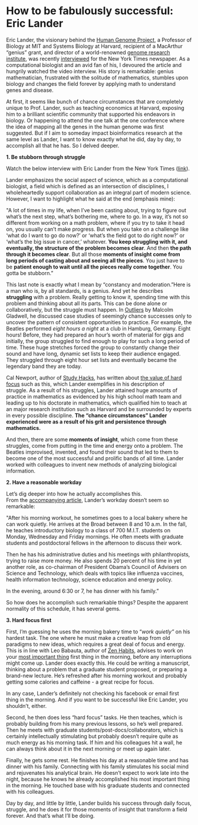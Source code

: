 <!--
id: 30674921280
link: http://blog.olgabotvinnik.com/post/30674921280/how-to-be-fabulously-successful-eric-lander
slug: how-to-be-fabulously-successful-eric-lander
date: Wed Jan 11 2012 16:01:00 GMT-0800 (PST)
raw: {"blog_name":"sciencemeetproductivity","id":30674921280,"post_url":"http://blog.olgabotvinnik.com/post/30674921280/how-to-be-fabulously-successful-eric-lander","slug":"how-to-be-fabulously-successful-eric-lander","type":"text","date":"2012-01-12 00:01:00 GMT","timestamp":1326326460,"state":"published","format":"markdown","reblog_key":"CnSye5EP","tags":["advice","bioinformatics","case study","computational biology","eric lander","hard focus","most important thing","productivity"],"short_url":"http://tmblr.co/ZStENuSaNYT0","highlighted":[],"note_count":11,"title":"How to be fabulously successful: Eric Lander","body":"<div class=\"posterous_autopost\"><p>Eric Lander, the visionary behind the <a href=\"http://www.ornl.gov/sci/techresources/Human_Genome/project/about.shtml\" target=\"_blank\">Human Genome Project</a>, a Professor of Biology at MIT and Systems Biology at Harvard, recipient of a MacArthur &#8220;genius&#8221; grant, and director of a world-renowned <a href=\"http://www.broadinstitute.org/\" target=\"_blank\">genome research institute</a>, was recently <a href=\"http://www.nytimes.com/2012/01/03/science/broad-institute-director-finds-power-in-numbers.html?pagewanted=all\" target=\"_blank\"><span class=\"s1\">interviewed</span></a> for the New York Times newspaper. As a computational biologist and an avid fan of his, I devoured the article and hungrily watched the video interview. His story is remarkable: genius mathematician, frustrated with the solitude of mathematics, stumbles upon biology and changes the field forever by applying math to understand genes and disease.</p>  <p class=\"p1\">At first, it seems like bunch of chance circumstances that are completely unique to Prof. Lander, such as teaching economics at Harvard, exposing him to a brilliant scientific community that supported his endeavors in biology. Or happening<span style=\"font-size: small;\"> to atten</span>d the one talk at the one conference where the idea of mapping all the genes in the human genome was first suggested. But if I aim to someday impact bioinformatics research at the same level as Lander, I want to know exactly what he did, day by day, to accomplish all that he has. So I delved deeper.</p>  <p class=\"p1\"><span style=\"font-size: medium;\"><strong>1. Be stubborn through struggle</strong></span></p>  <p class=\"p2\">Watch the below interview with Eric Lander from the New York Times (<a href=\"http://video.nytimes.com/video/2012/01/02/science/100000001255558/eric-lander.html\" target=\"_blank\">link</a>).</p>  <p><iframe scrolling=\"no\" marginheight=\"0\" marginwidth=\"0\" src=\"http://graphics8.nytimes.com/bcvideo/1.0/iframe/embed.html?videoId=100000001255558&amp;playerType=embed\" frameborder=\"0\" height=\"373\" width=\"480\"></iframe></p>  <p class=\"p1\">Lander emphasizes the social aspect of science, which as a computational biologist, a field which is defined as an intersection of disciplines, I wholeheartedly support collaboration as an integral part of modern science. However, I want to highlight what he said at the end (emphasis mine):</p>  <p style=\"padding-left: 30px;\">\"A lot of times in my life, when I&#8217;ve been casting about, trying to figure out what&#8217;s the next step, what&#8217;s bothering me, where to go. In a way, it&#8217;s not so different from working on a math problem, where if you try to take it head on, you usually can&#8217;t make progress. But when you take on a challenge like &#8216;what do I want to go do now?&#8217; or &#8216;what&#8217;s the field got to do right now?&#8217; or &#8216;what&#8217;s the big issue in cancer,&#8217; whatever. <strong>You keep struggling with it, and eventually, the structure of the problem becomes clear</strong>. And then <strong>the path through it becomes clear</strong>. But all those <strong>moments of insight come from long periods of casting about and seeing all the pieces</strong>. You just have to be <strong>patient enough to wait until all the pieces really come together</strong>. You gotta be stubborn.&#8221;</p>  <p class=\"p1\">This last note is exactly what I mean by &#8220;constancy and moderation.&#8221;Here is a man who is, by all standards, is a genius. And yet he describes <strong>struggling</strong> with a problem. Really getting to know it, spending time with this problem and thinking about all its parts. This can be done alone or collaboratively, but the struggle must happen. In <a href=\"http://www.amazon.com/Outliers-Story-Success-Malcolm-Gladwell/dp/0316017922\" target=\"_blank\">Outliers</a> by Malcolm Gladwell, he discussed case studies of seemingly chance successes only to uncover the pattern of consistent opportunities to practice. For example, the Beatles performed <em>eight hours a night</em> at a club in Hamburg, Germany. Eight hours! Before, they had prepared an hour&#8217;s worth of material for gigs and initially, the group struggled to find enough to play for such a long period of time. These huge stretches forced the group to constantly change their sound and have long, dynamic set lists to keep their audience engaged. They struggled through eight hour set lists and eventually became the legendary band they are today.</p>  <p class=\"p1\">Cal Newport, author of <a href=\"http://calnewport.com/blog/\" target=\"_blank\"><span class=\"s1\">Study Hacks</span></a>, has written about <a href=\"http://calnewport.com/blog/2009/06/22/on-the-value-of-hard-focus/\" target=\"_blank\"><span class=\"s1\">the value of hard focus</span></a> such as this, which Lander exemplifies in his description of struggle. As a result of his struggles, Lander attained huge amounts of practice in mathematics as evidenced by his high school math team and leading up to his doctorate in mathematics, which qualified him to teach at an major research institution such as Harvard and be surrounded by experts in every possible discipline. <strong>The &#8220;chance circumstances&#8221; Lander experienced were as a result of his grit and persistence through mathematics.</strong></p>  <p class=\"p1\">And then, there are some <strong>moments of insight</strong>, which come from these struggles, come from putting in the time and energy onto a problem. The Beatles improvised, invented, and found their sound that led to them to become one of the most successful and prolific bands of all time. Lander worked with colleagues to invent new methods of analyzing biological information.</p>  <p class=\"p1\"><span style=\"font-size: medium;\"><strong>2. Have a reasonable workday</strong></span></p>  <p class=\"p1\">Let&#8217;s dig deeper into how he actually accomplishes this. From the <a href=\"http://www.nytimes.com/2012/01/03/science/broad-institute-director-finds-power-in-numbers.html?pagewanted=all\" target=\"_blank\"><span class=\"s1\">accompanying article</span></a>, Lander&#8217;s workday doesn&#8217;t seem so remarkable:</p>  <p class=\"p1\" style=\"padding-left: 30px;\">\"After his morning workout, he sometimes goes to a local bakery where he can work quietly. He arrives at the Broad between 8 and 10 a.m. In the fall, he teaches introductory biology to a class of 700 M.I.T. students on Monday, Wednesday and Friday mornings. He often meets with graduate students and postdoctoral fellows in the afternoon to discuss their work.</p>  <p class=\"p1\" style=\"padding-left: 30px;\">Then he has his administrative duties and his meetings with philanthropists, trying to raise more money. He also spends 20 percent of his time in yet another role, as co-chairman of President Obama’s Council of Advisers on Science and Technology, which deals with topics like influenza vaccines, health information technology, science education and energy policy.</p>  <p class=\"p1\" style=\"padding-left: 30px;\">In the evening, around 6:30 or 7, he has dinner with his family.&#8221;</p>  <p class=\"p1\">So how does he accomplish such remarkable things? Despite the apparent normality of this schedule, it has several gems. </p>  <p class=\"p1\"><span style=\"font-size: medium;\"><strong>3. Hard focus first</strong></span></p>  <p class=\"p1\">First, I&#8217;m guessing he uses the morning bakery time to &#8220;<em>work quietly&#8221;</em> on his hardest task. The one where he must make a creative leap from old paradigms to new ideas, which requires a great deal of focus and energy. This is in line with Leo Babauta, author of <a href=\"http://zenhabits.net/\" target=\"_blank\"><span class=\"s1\">Zen Habits</span></a>, advises to work on your <a href=\"http://zenhabits.net/tada/\" target=\"_blank\"><span class=\"s1\">most important thing</span></a> first thing in the morning, before any interruptions might come up. Lander does exactly this. He could be writing a manuscript, thinking about a problem that a graduate student proposed, or preparing a brand-new lecture. He&#8217;s refreshed after his morning workout and probably getting some calories and caffeine - a great recipe for focus. </p>  <p class=\"p1\">In any case, Lander&#8217;s definitely not checking his facebook or email first thing in the morning. And if you want to be successful like Eric Lander, you shouldn&#8217;t, either.</p>  <p class=\"p1\">Second, he then does less &#8220;hard focus&#8221; tasks. He then teaches, which is probably building from his many previous lessons, so he&#8217;s well prepared. Then he meets with graduate students/post-docs/collaborators, which is certainly intellectually stimulating but probably doesn&#8217;t require quite as much energy as his morning task. If him and his colleagues hit a wall, he can always think about it in the next morning or meet up again later.</p>  <p class=\"p1\">Finally, he gets some rest. He finishes his day at a reasonable time and has dinner with his family. Connecting with his family stimulates his social mind and rejuvenates his analytical brain. He doesn&#8217;t expect to work late into the night, because he knows he already accomplished his most important thing in the morning. He touched base with his graduate students and connected with his colleagues. </p>    <p class=\"p1\">Day by day, and little by little, Lander builds his success through daily focus, struggle, and he does it for those moments of insight that transform a field forever. And that&#8217;s what I&#8217;ll be doing.</p></div>"}
publish: 2012-01-011
tags: advice, bioinformatics, case study, computational biology, eric lander, hard focus, most important thing, productivity
title: How to be fabulously successful: Eric Lander
-->


How to be fabulously successful: Eric Lander
============================================

Eric Lander, the visionary behind the [Human Genome
Project](http://www.ornl.gov/sci/techresources/Human_Genome/project/about.shtml),
a Professor of Biology at MIT and Systems Biology at Harvard, recipient
of a MacArthur “genius” grant, and director of a world-renowned [genome
research institute](http://www.broadinstitute.org/), was
recently [interviewed](http://www.nytimes.com/2012/01/03/science/broad-institute-director-finds-power-in-numbers.html?pagewanted=all) for
the New York Times newspaper. As a computational biologist and an avid
fan of his, I devoured the article and hungrily watched the video
interview. His story is remarkable: genius mathematician, frustrated
with the solitude of mathematics, stumbles upon biology and changes the
field forever by applying math to understand genes and disease.

At first, it seems like bunch of chance circumstances that are
completely unique to Prof. Lander, such as teaching economics at
Harvard, exposing him to a brilliant scientific community that supported
his endeavors in biology. Or happening to attend the one talk at the one
conference where the idea of mapping all the genes in the human genome
was first suggested. But if I aim to someday impact bioinformatics
research at the same level as Lander, I want to know exactly what he
did, day by day, to accomplish all that he has. So I delved deeper.

**1. Be stubborn through struggle**

Watch the below interview with Eric Lander from the New York Times
([link](http://video.nytimes.com/video/2012/01/02/science/100000001255558/eric-lander.html)).

Lander emphasizes the social aspect of science, which as a computational
biologist, a field which is defined as an intersection of disciplines, I
wholeheartedly support collaboration as an integral part of modern
science. However, I want to highlight what he said at the end (emphasis
mine):

"A lot of times in my life, when I’ve been casting about, trying to
figure out what’s the next step, what’s bothering me, where to go. In a
way, it’s not so different from working on a math problem, where if you
try to take it head on, you usually can’t make progress. But when you
take on a challenge like ‘what do I want to go do now?’ or ‘what’s the
field got to do right now?’ or ‘what’s the big issue in cancer,’
whatever. **You keep struggling with it, and eventually, the structure
of the problem becomes clear**. And then **the path through it becomes
clear**. But all those **moments of insight come from long periods of
casting about and seeing all the pieces**. You just have to be **patient
enough to wait until all the pieces really come together**. You gotta be
stubborn.”

This last note is exactly what I mean by “constancy and moderation.”Here
is a man who is, by all standards, is a genius. And yet he describes
**struggling** with a problem. Really getting to know it, spending time
with this problem and thinking about all its parts. This can be done
alone or collaboratively, but the struggle must happen. In
[Outliers](http://www.amazon.com/Outliers-Story-Success-Malcolm-Gladwell/dp/0316017922)
by Malcolm Gladwell, he discussed case studies of seemingly chance
successes only to uncover the pattern of consistent opportunities to
practice. For example, the Beatles performed *eight hours a night* at a
club in Hamburg, Germany. Eight hours! Before, they had prepared an
hour’s worth of material for gigs and initially, the group struggled to
find enough to play for such a long period of time. These huge stretches
forced the group to constantly change their sound and have long, dynamic
set lists to keep their audience engaged. They struggled through eight
hour set lists and eventually became the legendary band they are today.

Cal Newport, author of [Study Hacks](http://calnewport.com/blog/), has
written about [the value of hard
focus](http://calnewport.com/blog/2009/06/22/on-the-value-of-hard-focus/) such
as this, which Lander exemplifies in his description of struggle. As a
result of his struggles, Lander attained huge amounts of practice in
mathematics as evidenced by his high school math team and leading up to
his doctorate in mathematics, which qualified him to teach at an major
research institution such as Harvard and be surrounded by experts in
every possible discipline. **The “chance circumstances” Lander
experienced were as a result of his grit and persistence through
mathematics.**

And then, there are some **moments of insight**, which come from these
struggles, come from putting in the time and energy onto a problem. The
Beatles improvised, invented, and found their sound that led to them to
become one of the most successful and prolific bands of all time. Lander
worked with colleagues to invent new methods of analyzing biological
information.

**2. Have a reasonable workday**

Let’s dig deeper into how he actually accomplishes this.
From the [accompanying
article](http://www.nytimes.com/2012/01/03/science/broad-institute-director-finds-power-in-numbers.html?pagewanted=all),
Lander’s workday doesn’t seem so remarkable:

"After his morning workout, he sometimes goes to a local bakery where he
can work quietly. He arrives at the Broad between 8 and 10 a.m. In the
fall, he teaches introductory biology to a class of 700 M.I.T. students
on Monday, Wednesday and Friday mornings. He often meets with graduate
students and postdoctoral fellows in the afternoon to discuss their
work.

Then he has his administrative duties and his meetings with
philanthropists, trying to raise more money. He also spends 20 percent
of his time in yet another role, as co-chairman of President Obama’s
Council of Advisers on Science and Technology, which deals with topics
like influenza vaccines, health information technology, science
education and energy policy.

In the evening, around 6:30 or 7, he has dinner with his family.”

So how does he accomplish such remarkable things? Despite the apparent
normality of this schedule, it has several gems. 

**3. Hard focus first**

First, I’m guessing he uses the morning bakery time to “*work
quietly”* on his hardest task. The one where he must make a creative
leap from old paradigms to new ideas, which requires a great deal of
focus and energy. This is in line with Leo Babauta, author of [Zen
Habits](http://zenhabits.net/), advises to work on your [most important
thing](http://zenhabits.net/tada/) first thing in the morning, before
any interruptions might come up. Lander does exactly this. He could
be writing a manuscript, thinking about a problem that a graduate
student proposed, or preparing a brand-new lecture. He’s refreshed after
his morning workout and probably getting some calories and caffeine - a
great recipe for focus. 

In any case, Lander’s definitely not checking his facebook or email
first thing in the morning. And if you want to be successful like Eric
Lander, you shouldn’t, either.

Second, he then does less “hard focus” tasks. He then teaches, which is
probably building from his many previous lessons, so he’s well prepared.
Then he meets with graduate students/post-docs/collaborators, which is
certainly intellectually stimulating but probably doesn’t require quite
as much energy as his morning task. If him and his colleagues hit a
wall, he can always think about it in the next morning or meet up again
later.

Finally, he gets some rest. He finishes his day at a reasonable time and
has dinner with his family. Connecting with his family stimulates his
social mind and rejuvenates his analytical brain. He doesn’t expect to
work late into the night, because he knows he already accomplished his
most important thing in the morning. He touched base with his graduate
students and connected with his colleagues. 

Day by day, and little by little, Lander builds his success through
daily focus, struggle, and he does it for those moments of insight that
transform a field forever. And that’s what I’ll be doing.

